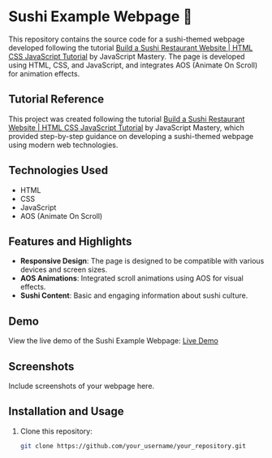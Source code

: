 # Sushi Example Webpage 🍣

This repository contains the source code for a sushi-themed webpage developed following the tutorial [Build a Sushi Restaurant Website | HTML CSS JavaScript Tutorial](https://www.youtube.com/watch?v=QRrPE9aj3wI&list=PLSb1YAS_65P8jnUcA2gYm2bLYu9rUS9Q7&index=3&ab_channel=JavaScriptMastery) by JavaScript Mastery. The page is developed using HTML, CSS, and JavaScript, and integrates AOS (Animate On Scroll) for animation effects.

## Tutorial Reference

This project was created following the tutorial [Build a Sushi Restaurant Website | HTML CSS JavaScript Tutorial](https://www.youtube.com/watch?v=QRrPE9aj3wI&list=PLSb1YAS_65P8jnUcA2gYm2bLYu9rUS9Q7&index=3&ab_channel=JavaScriptMastery) by JavaScript Mastery, which provided step-by-step guidance on developing a sushi-themed webpage using modern web technologies.

## Technologies Used

- HTML
- CSS
- JavaScript
- AOS (Animate On Scroll)

## Features and Highlights

- **Responsive Design**: The page is designed to be compatible with various devices and screen sizes.
- **AOS Animations**: Integrated scroll animations using AOS for visual effects.
- **Sushi Content**: Basic and engaging information about sushi culture.

## Demo

View the live demo of the Sushi Example Webpage:
[Live Demo](https://kaminari64.github.io/Sushiweb/)

## Screenshots

Include screenshots of your webpage here.

## Installation and Usage

1. Clone this repository:
   ```bash
   git clone https://github.com/your_username/your_repository.git
